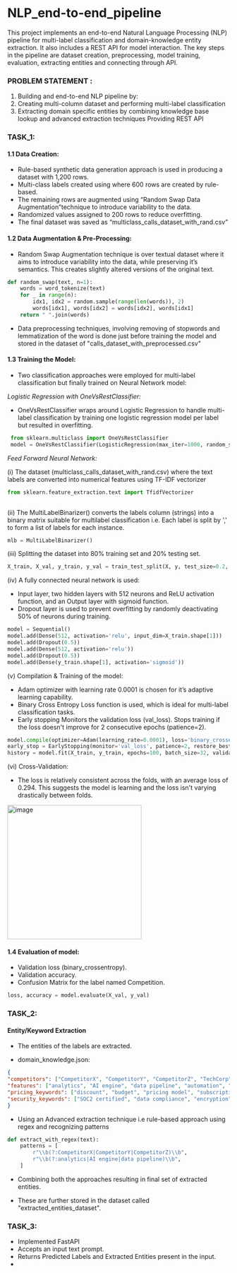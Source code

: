 # NLP_end-to-end_pipeline
This project implements an end-to-end Natural Language Processing (NLP) pipeline for multi-label classification and domain-knowledge entity extraction. It also includes a REST API for model interaction. The key steps in the pipeline are dataset creation, preprocessing, model training, evaluation, extracting entities and connecting through API.

### PROBLEM STATEMENT : 

1. Building and end-to-end NLP pipeline by:
2. Creating multi-column dataset and performing multi-label classification
3. Extracting domain specific entities by combining knowledge base lookup and advanced extraction techniques Providing REST API

### TASK_1:

#### 1.1 Data Creation:
* Rule-based synthetic data generation approach is used in producing a dataset with 1,200 rows.
* Multi-class labels created using where 600 rows are created by rule-based.
* The remaining rows are augmented using “Random Swap Data Augmentation”technique to introduce variability to the data.
* Randomized values assigned to 200 rows to reduce overfitting.
* The final dataset was saved as “multiclass_calls_dataset_with_rand.csv”

#### 1.2 Data Augmentation & Pre-Processing:
* Random Swap Augmentation technique is over textual dataset where it aims to introduce variability into the data, while preserving it’s semantics. This creates slightly altered versions of the original text.
```python
def random_swap(text, n=1):
    words = word_tokenize(text)
    for _ in range(n):
        idx1, idx2 = random.sample(range(len(words)), 2)
        words[idx1], words[idx2] = words[idx2], words[idx1]
    return " ".join(words)
```


* Data preprocessing techniques, involving removing of stopwords and lemmatization of the word is done just before training the model and stored in the dataset of "calls_dataset_with_preprocessed.csv"


#### 1.3 Training the Model:
* Two classification approaches were employed for multi-label classification but finally trained on Neural Network model:
    
*Logistic Regression with OneVsRestClassifier:*
  * OneVsRestClassifier wraps around Logistic Regression to handle multi-label classification by training one logistic regression model per label but resulted in overfitting.

```python
 from sklearn.multiclass import OneVsRestClassifier
 model = OneVsRestClassifier(LogisticRegression(max_iter=1000, random_state=42))
```

*Feed Forward Neural Network:*
  
(i) The dataset (multiclass_calls_dataset_with_rand.csv) where the text labels are converted into numerical features using TF-IDF vectorizer
  
```python
from sklearn.feature_extraction.text import TfidfVectorizer
                 
```

(ii) The MultiLabelBinarizer() converts the labels column (strings) into a binary matrix suitable for multilabel classification i.e. Each label is split by ',' to form a list of             labels for each instance.
```python
mlb = MultiLabelBinarizer()
  ```
  
(iii) Splitting the dataset into 80% training set and 20% testing set.
```python
X_train, X_val, y_train, y_val = train_test_split(X, y, test_size=0.2, random_state=42)
```

(iv) A fully connected neural network is used:
* Input layer, two hidden layers with 512 neurons and ReLU activation function, and an Output layer with sigmoid function.
* Dropout layer is used to prevent overfitting by randomly deactivating 50% of neurons during training.
```python
model = Sequential()
model.add(Dense(512, activation='relu', input_dim=X_train.shape[1]))
model.add(Dropout(0.5))
model.add(Dense(512, activation='relu'))
model.add(Dropout(0.5))
model.add(Dense(y_train.shape[1], activation='sigmoid'))
```
  
(v) Compilation & Training of the model:
* Adam optimizer with learning rate 0.0001 is chosen for it’s adaptive learning capability.
* Binary Cross Entropy Loss function is used, which is ideal for multi-label classification tasks.
* Early stopping Monitors the validation loss (val_loss). Stops training if the loss doesn't improve for 2 consecutive epochs (patience=2).
```python
model.compile(optimizer=Adam(learning_rate=0.0001), loss='binary_crossentropy', metrics=['accuracy'])
early_stop = EarlyStopping(monitor='val_loss', patience=2, restore_best_weights=True)
history = model.fit(X_train, y_train, epochs=100, batch_size=32, validation_data=(X_val, y_val), callbacks=[early_stop])
```

(vi) Cross-Validation:
* The loss is relatively consistent across the folds, with an average loss of 0.294. This suggests the model is learning and the loss isn't varying drastically between folds.
<img width="304" alt="image" src="https://github.com/user-attachments/assets/61265613-6bb7-4fc9-9cae-20588a434adb" />



#### 1.4 Evaluation of model:
* Validation loss (binary_crossentropy).
* Validation accuracy.
* Confusion Matrix for the label named Competition.
```python
loss, accuracy = model.evaluate(X_val, y_val)
```



### TASK_2:

#### Entity/Keyword Extraction 
* The entities of the labels are extracted.
  
* domain_knowledge.json:
```json
{
"competitors": ["CompetitorX", "CompetitorY", "CompetitorZ", "TechCorp", "MediPlus"],
"features": ["analytics", "AI engine", "data pipeline", "automation", "remote monitoring, fast delivery, high resolution"],
"pricing_keywords": ["discount", "budget", "pricing model", "subscription cost"],
"security_keywords": ["SOC2 certified", "data compliance", "encryption", "privacy policy"]
}
  ```

* Using an Advanced extraction technique i.e rule-based approach using regex and recognizing patterns
```python
def extract_with_regex(text):
    patterns = [
        r"\\b(?:CompetitorX|CompetitorY|CompetitorZ)\\b",  
        r"\\b(?:analytics|AI engine|data pipeline)\\b",    
    ]
```

* Combining both the approaches resulting in final set of extracted entities.
  
* These are further stored in the dataset called "extracted_entities_dataset".


### TASK_3:
* Implemented FastAPI
* Accepts an input text prompt.
* Returns Predicted Labels and Extracted Entities present in the input.
* 




       
  












